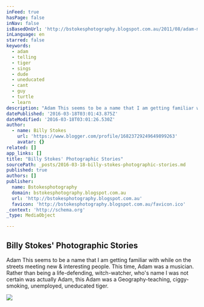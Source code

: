 ```yaml
---
inFeed: true
hasPage: false
inNav: false
isBasedOnUrl: 'http://bstokesphotography.blogspot.com.au/2011/08/adam-my-musical-mate.html'
inLanguage: en
starred: false
keywords:
  - adam
  - telling
  - tiger
  - sings
  - dude
  - uneducated
  - cant
  - guy
  - turtle
  - learn
description: "Adam This seems to be a name that I am getting familiar with while on the streets meeting new & interesting people. This time, Adam was a musician. Rather than being a life-defending, witch-watcher, who's name I was not certain was actually Adam, this Adam was a Geography-teaching, ciggy-smoking, unemployed, uneducated tiger."
datePublished: '2016-03-18T03:01:43.875Z'
dateModified: '2016-03-18T03:01:26.530Z'
author:
  - name: Billy Stokes
    url: 'https://www.blogger.com/profile/16823729249649899263'
    avatar: {}
related: []
app_links: []
title: "Billy Stokes' Photographic Stories"
sourcePath: _posts/2016-03-18-billy-stokes-photographic-stories.md
published: true
authors: []
publisher:
  name: Bstokesphotography
  domain: bstokesphotography.blogspot.com.au
  url: 'http://bstokesphotography.blogspot.com.au'
  favicon: 'http://bstokesphotography.blogspot.com.au/favicon.ico'
_context: 'http://schema.org'
_type: MediaObject

---
```

<article style=""><h1>Billy Stokes' Photographic Stories</h1><p>Adam This seems to be a name that I am getting familiar with while on the streets meeting new &amp; interesting people. This time, Adam was a musician. Rather than being a life-defending, witch-watcher, who's name I was not certain was actually Adam, this Adam was a Geography-teaching, ciggy-smoking, unemployed, uneducated tiger.</p><img src="http://2.bp.blogspot.com/-Me8tigiho1o/TlKCaIXDZJI/AAAAAAAAAF4/4on6ED8ikR8/s1600/_MG_0176.jpg" /></article>